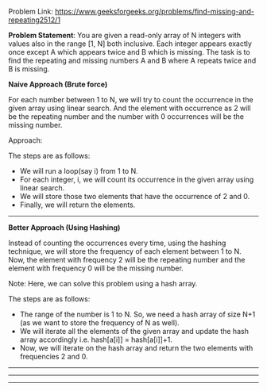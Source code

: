 Problem Link: https://www.geeksforgeeks.org/problems/find-missing-and-repeating2512/1

**Problem Statement**: You are given a read-only array of N integers with values also in the range [1, N] both inclusive. Each integer appears exactly once except A which appears twice and B which is missing. The task is to find the repeating and missing numbers A and B where A repeats twice and B is missing.

**Naive Approach (Brute force)**

For each number between 1 to N, we will try to count the occurrence in the given array using linear search. And the element with occurrence as 2 will be the repeating number and the number with 0 occurrences will be the missing number.

Approach:

The steps are as follows:

- We will run a loop(say i) from 1 to N.
- For each integer, i, we will count its occurrence in the given array using linear search.
- We will store those two elements that have the occurrence of 2 and 0.
- Finally, we will return the elements.

------------------------------------------------------------------

**Better Approach (Using Hashing)** 

Instead of counting the occurrences every time, using the hashing technique, we will store the frequency of each element between 1 to N. Now, the element with frequency 2 will be the repeating number and the element with frequency 0 will be the missing number.

Note: Here, we can solve this problem using a hash array.

The steps are as follows:

- The range of the number is 1 to N. So, we need a hash array of size N+1 (as we want to store the frequency of N as well).
- We will iterate all the elements of the given array and update the hash array accordingly i.e. hash[a[i]] = hash[a[i]]+1.
- Now, we will iterate on the hash array and return the two elements with frequencies 2 and 0.

------------------------------------------------------------------
------------------------------------------------------------------
------------------------------------------------------------------

